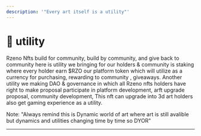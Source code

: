 ```yaml
---
description: '"Every art itself is a utility"'
---
```


# 🛒 utility

Rzeno Nfts build for community, build by community, and give back to community here is utility we bringing for our holders & community is staking where every holder earn $RZO our platform token which will utilize as a currency for purchasing, rewarding to community , giveaways. Another utility we making DAO & governance in which all Rzeno nfts holders have right to make proposal participate in platform development, arft upgrade proposal, community development, This nft can upgrade into 3d art holders also get gaming experience as a utility.

Note: "Always remind this is Dynamic world of art where art is still avalible but dynamics and utilities changing time by time so DYOR"

***

